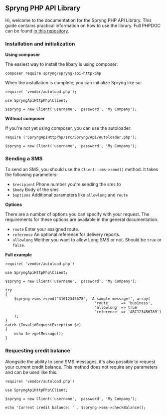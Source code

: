 ## Spryng PHP API Library

Hi, welcome to the documentation for the Spryng PHP API Library. This guide contains practical information on how to use the library. Full PHPDOC can be found [in this repository](https://github.com/Spryng/SpryngApiHttpPhpDocs).

### Installation and initialization

__Using composer__

The easiest way to install the libary is using composer:

```
composer require spryng/spryng-api-http-php
```

When the installation is complete, you can initialize Spryng like so:

```
require( 'vendor/autoload.php');

use SpryngApiHttpPhp\Client;

$spryng = new Client('username', 'password', 'My Company');
```

__Without composer__

If you're not yet using composer, you can use the autoloader:

```
require ('SpryngApiHttpPhp/src/Spryng/Api/Autoloader.php');

$spryng = new Client('username', 'password', 'My Company');
```

### Sending a SMS

To send an SMS, you should use the `Client::sms->send()` method. It takes the following parameters:

* `$recipient` Phone number you're sending the sms to
* `$body` Body of the sms
* `$options` Additional parameters like `allowlong` and `route`

__Options__

There are a number of options you can specify with your request. The requirements for these options are available in the general documentation.

* `route` Enter your assigned route.
* `reference` An optional reference for delivery reports.
* `allowlong` Weither you want to allow Long SMS or not. Should be `true` or `false`.

__Full example__

```
require( 'vendor/autoload.php')

use SpryngApiHttpPhp\Client;

$spryng = new Client('username', 'password', 'My Company');

try 
{
	$spryng->sms->send('31612345678', 'A sample message!', array(
										'route'     => 'business',
										'allowlong' => true
										'reference' => 'ABC123456789')
	);
}
catch (InvalidRequestException $e)
{
	echo $e->getMessage();
}
```

### Requesting credit balance

Alongside the ability to send SMS messages, it's also possible to request your current credit balance. This method does not require any parameters and can be used like this:

```
require( 'vendor/autoload.php')

use SpryngApiHttpPhp\Client;

$spryng = new Client('username', 'password', 'My Company');

echo 'Current credit balance: ' . $spryng->sms->checkBalance();
```
